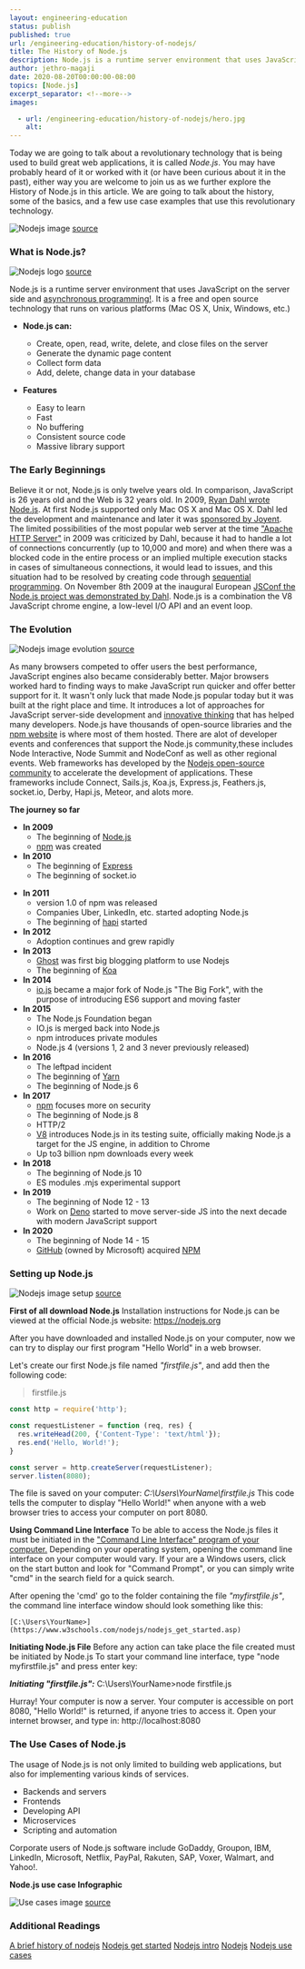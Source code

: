 ```yaml
---
layout: engineering-education
status: publish
published: true
url: /engineering-education/history-of-nodejs/
title: The History of Node.js
description: Node.js is a runtime server environment that uses JavaScript on the server side and asynchronous programming. It is a free and open source technology that runs on various platforms (Mac OS X, Unix, Windows, etc.)
author: jethro-magaji
date: 2020-08-20T00:00:00-08:00
topics: [Node.js]
excerpt_separator: <!--more-->
images:

  - url: /engineering-education/history-of-nodejs/hero.jpg
    alt:
---
```

Today we are going to talk about a revolutionary technology that is being used to build great web applications, it is called  *Node.js*.
You may have probably heard of it or worked with it (or have been curious about it in the past), either way you are welcome to join us as we further explore the History of Node.js in this article. We are going to talk about the history, some of the basics, and a few use case examples that use this revolutionary technology.
<!--more-->
![Nodejs image](/engineering-education/history-of-nodejs/nodejs-use-cases-cover-image.png)
[source](https://www.simform.com/nodejs-use-case/)

### What is Node.js?
![Nodejs logo](https://drive.google.com/uc?export=view&id=13udtjL4Xz5YICREzII6hcHiv0xM8a_ds)
[source](https://www.w3schools.com/nodejs/nodejs_intro.asp)

Node.js is a runtime server environment that uses JavaScript on the server side and [asynchronous programming!](https://www.w3schools.com/nodejs/nodejs_intro.asp). It is a free and open source technology that runs on various platforms (Mac OS X, Unix, Windows, etc.)

- **Node.js can:**
    - Create, open, read, write, delete, and close files on the server
    - Generate the dynamic page content
    - Collect form data
    - Add, delete, change data in your database

- **Features**
    - Easy to learn
    - Fast
    - No buffering
    - Consistent source code
    - Massive library support

### The Early Beginnings
Believe it or not, Node.js is only twelve years old. In comparison, JavaScript is 26 years old and the Web is 32 years old.
In 2009, [Ryan Dahl wrote Node.js](https://en.wikipedia.org/wiki/Node.js).  At first Node.js supported only Mac OS X and Mac OS X. Dahl led the development and maintenance and later it was [sponsored by Joyent](https://en.wikipedia.org/wiki/Node.js).
The limited possibilities of the most popular web server at the time ["Apache HTTP Server"](https://en.wikipedia.org/wiki/Apache_HTTP_Server) in 2009 was criticized by Dahl, because it had to handle a lot of connections concurrently (up to 10,000 and more) and when there was a blocked code in the entire process or an implied multiple execution stacks in cases of simultaneous connections, it would lead to issues, and this situation had to be resolved by creating code through [sequential programming](https://en.wikipedia.org/wiki/Sequential_algorithm).
On November 8th 2009 at the inaugural European [JSConf the Node.js project was demonstrated by Dahl](https://en.wikipedia.org/wiki/Node.js). Node.js is a combination the V8 JavaScript chrome engine, a low-level I/O API and an event loop.

### The Evolution
![Nodejs image evolution](https://drive.google.com/uc?export=view&id=1e91n-R0-W4S6UOffTNTnBdqyJKNqzOXN)
[source](https://nodejs.dev/learn/a-brief-history-of-nodejs)

As many browsers competed to offer users the best performance, JavaScript engines also became considerably better. Major browsers worked hard to finding ways to make JavaScript run quicker and offer better support for it.
It wasn't only luck that made Node.js popular today but it was built at the right place and time. It introduces a lot of approaches for JavaScript server-side development and [innovative thinking](https://nodejs.dev/learn/a-brief-history-of-nodejs) that has helped many developers.
Node.js have thousands of open-source libraries and the [npm website](https://www.npmjs.com/) is where most of them hosted. There are alot of developer events and conferences that support the Node.js community,these includes Node Interactive, Node Summit and NodeConf as well as other regional events.
Web frameworks has developed by the [Nodejs open-source community](https://nodejs.org/en/about/community/) to accelerate the development of applications. These frameworks include Connect, Sails.js, Koa.js, Express.js, Feathers.js, socket.io, Derby, Hapi.js, Meteor, and alots more.

**The journey so far**

- **In 2009**
    - The beginning of [Node.js](https://nodejs.dev/)
    - [npm](https://www.npmjs.com/) was created
- **In 2010**
    - The beginning of [Express](https://expressjs.com/)
    - The beginning of socket.io
* **In 2011**
    - version 1.0 of npm was released
    - Companies Uber, LinkedIn, etc. started adopting Node.js
    - The beginning of [hapi](https://hapi.dev/) started
* **In 2012**
    - Adoption continues and grew rapidly
* **In 2013**
    - [Ghost](https://ghost.org/) was first big blogging platform to use Nodejs
    - The beginning of [Koa](https://koajs.com/)
* **In 2014**
    - [io.js](https://github.com/nodejs/iojs.org) became a major fork of Node.js "The Big Fork", with the purpose of introducing ES6 support and moving faster
* **In 2015**
    - The Node.js Foundation began
    - IO.js is merged back into Node.js
    - npm introduces private modules
    - Node.js 4 (versions 1, 2 and 3 never previously released)
* **In 2016**
    - The leftpad incident
    - The beginning of [Yarn](https://yarnpkg.com/)
    - The beginning of Node.js 6
* **In 2017**
    - [npm]((https://www.npmjs.com/)) focuses more on security
    - The beginning of Node.js 8
    - HTTP/2
    - [V8](https://v8.dev/) introduces Node.js in its testing suite, officially making Node.js a target for the JS engine, in addition to Chrome
    - Up to3 billion npm downloads every week
* **In 2018**
    - The beginning of Node.js 10
    - ES modules .mjs experimental support
* **In 2019**
    - The beginning of Node 12 - 13
    - Work on [Deno](https://deno.land/) started to move server-side JS into the next decade with modern JavaScript support
* **In 2020**
    - The beginning of Node 14 - 15
    - [GitHub](https://github.com/) (owned by Microsoft) acquired [NPM](https://www.npmjs.com/)

### Setting up Node.js 	
![Nodejs image setup](https://drive.google.com/uc?export=view&id=1zipo06_A5JDQiS3hfqO9TEiIjfwf5eua)
[source](https://www.w3schools.com/nodejs/nodejs_get_started.asp)

**First of all download Node.js**
Installation instructions for Node.js can be viewed at the official Node.js website: https://nodejs.org

After you have downloaded and installed Node.js on your computer, now we can try to display our first program "Hello World" in a web browser.

Let's create our first Node.js file named _"firstfile.js"_, and add then the following code:

> firstfile.js
``` JavaScript
const http = require('http');

const requestListener = function (req, res) {
  res.writeHead(200, {'Content-Type': 'text/html'});
  res.end('Hello, World!');
}

const server = http.createServer(requestListener);
server.listen(8080);
```

The file is saved on your computer: *C:\Users\YourName\firstfile.js*
This code tells the computer to display "Hello World!" when anyone with a web browser tries to access your computer on port 8080.

**Using Command Line Interface**
To be able to access the Node.js files it must be initiated in the ["Command Line Interface" program of your computer.](https://www.w3schools.com/nodejs/nodejs_get_started.asp)
Depending on your operating system, opening the command line interface on your computer would vary. If your are a Windows users, click on the start button and look for "Command Prompt", or you can simply write "cmd" in the search field for a quick search.

After opening the 'cmd' go to the folder containing the file _"myfirstfile.js"_, the command line interface window should look something like this:

`[C:\Users\YourName>](https://www.w3schools.com/nodejs/nodejs_get_started.asp)`

**Initiating Node.js File**
Before any action can take place the file created must be initiated by Node.js
To start your command line interface, type "node myfirstfile.js" and press enter key:

**_Initiating "firstfile.js":_**
C:\Users\YourName>node firstfile.js

Hurray! Your computer is now a server.
Your computer is accessible on port 8080, "Hello World!" is returned, if anyone tries to access it.
Open your internet browser, and type in: http://localhost:8080

### The Use Cases of Node.js
The usage of Node.js is not only limited to building web applications, but also for implementing various kinds of services.
  - Backends and servers
  - Frontends
  - Developing API
  - Microservices
  - Scripting and automation

Corporate users of Node.js software include GoDaddy, Groupon, IBM, LinkedIn, Microsoft, Netflix, PayPal, Rakuten, SAP, Voxer, Walmart, and Yahoo!.

**Node.js use case Infographic**

![Use cases image](https://drive.google.com/uc?export=view&id=1ozdLz3cdQkas1VttuwkXX4BkY3ehoxuJ)
[source](https://www.simform.com/nodejs-use-case/)

### Additional Readings
[A brief history of nodejs](https://nodejs.dev/learn/a-brief-history-of-nodejs)
[Nodejs get started](https://www.w3schools.com/nodejs/nodejs_get_started.asp)
[Nodejs intro](https://www.w3schools.com/nodejs/nodejs_intro.asp)
[Nodejs](https://en.wikipedia.org/wiki/Node.js)
[Nodejs use cases](https://www.simform.com/nodejs-use-case/)
